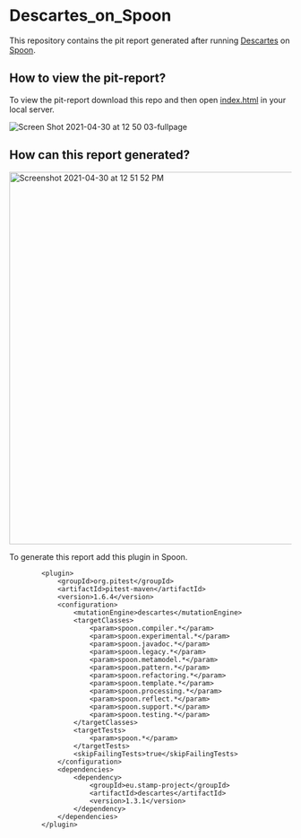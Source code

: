 # Descartes_on_Spoon

This repository contains the pit report generated after running [Descartes](https://github.com/STAMP-project/pitest-descartes) on [Spoon](https://github.com/INRIA/spoon).


## How to view the pit-report?
To view the pit-report download this repo and then open [index.html](https://github.com/Rohitesh-Kumar-Jain/Descartes_on_Spoon/blob/master/202104291236/index.html) in your local server. 

![Screen Shot 2021-04-30 at 12 50 03-fullpage](https://user-images.githubusercontent.com/62026125/116661843-ab692680-a9b2-11eb-946f-439d6e1dd7aa.png)

## How can this report generated?

<img width="664" alt="Screenshot 2021-04-30 at 12 51 52 PM" src="https://user-images.githubusercontent.com/62026125/116662002-d94e6b00-a9b2-11eb-9919-c0766948e1b9.png">

To generate this report add this plugin in Spoon.

```
        <plugin>
            <groupId>org.pitest</groupId>
            <artifactId>pitest-maven</artifactId>
            <version>1.6.4</version>
            <configuration>
                <mutationEngine>descartes</mutationEngine>
                <targetClasses>
                    <param>spoon.compiler.*</param>
                    <param>spoon.experimental.*</param>
                    <param>spoon.javadoc.*</param>
                    <param>spoon.legacy.*</param>
                    <param>spoon.metamodel.*</param>
                    <param>spoon.pattern.*</param>
                    <param>spoon.refactoring.*</param>
                    <param>spoon.template.*</param>
                    <param>spoon.processing.*</param>
                    <param>spoon.reflect.*</param>
                    <param>spoon.support.*</param>
                    <param>spoon.testing.*</param>
                </targetClasses>
                <targetTests>
                    <param>spoon.*</param>
                </targetTests>
                <skipFailingTests>true</skipFailingTests>
            </configuration>
            <dependencies>
                <dependency>
                    <groupId>eu.stamp-project</groupId>
                    <artifactId>descartes</artifactId>
                    <version>1.3.1</version>
                </dependency>
            </dependencies>
        </plugin>
```
